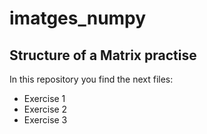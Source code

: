 # imatges_numpy

## Structure of a Matrix practise ##

In this repository you find the next files:
* Exercise 1
* Exercise 2
* Exercise 3
